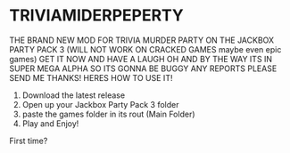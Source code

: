# TRIVIAMIDERPEPERTY

THE BRAND NEW MOD FOR TRIVIA MURDER PARTY ON THE JACKBOX PARTY PACK 3 (WILL NOT WORK ON CRACKED GAMES maybe even epic games)
GET IT NOW AND HAVE A LAUGH OH AND BY THE WAY ITS IN SUPER MEGA ALPHA SO ITS GONNA BE BUGGY ANY REPORTS PLEASE SEND ME THANKS!
HERES HOW TO USE IT!
1. Download the latest release 
2. Open up your Jackbox Party Pack 3 folder
3. paste the games folder in its rout (Main Folder)
4. Play and Enjoy!


First time?
